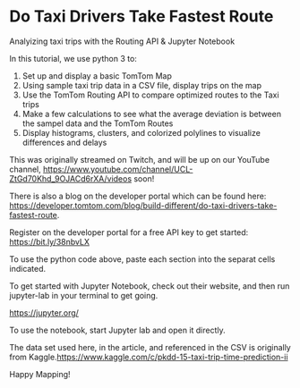 # Do Taxi Drivers Take Fastest Route
 Analyizing taxi trips with the Routing API & Jupyter Notebook

In this tutorial, we use python 3 to:
1. Set up and display a basic TomTom Map
2. Using sample taxi trip data in a CSV file, display trips on the map
3. Use the TomTom Routing API to compare optimized routes to the Taxi trips
4. Make a few calculations to see what the average deviation is between the sampel data and the TomTom Routes
5. Display histograms, clusters, and colorized polylines to visualize differences and delays

This was originally streamed on Twitch, and will be up on our YouTube channel, https://www.youtube.com/channel/UCL-ZtGd70Khd_9OJACd6rXA/videos soon!

There is also a blog on the developer portal which can be found here: https://developer.tomtom.com/blog/build-different/do-taxi-drivers-take-fastest-route.

Register on the developer portal for a free API key to get started: https://bit.ly/38nbvLX

To use the python code above, paste each section into the separat cells indicated.

To get started with Jupyter Notebook, check out their website, and then run jupyter-lab in your terminal to get going.

https://jupyter.org/

To use the notebook, start Jupyter lab and open it directly.

The data set used here, in the article, and referenced in the CSV is originally from Kaggle.https://www.kaggle.com/c/pkdd-15-taxi-trip-time-prediction-ii

Happy Mapping!
